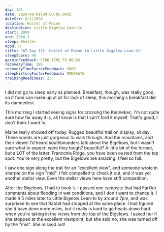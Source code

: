 ```yaml
---
day: 121
date: 2024-08-01T00:00:00.000Z
dateStr: 8/1/2024
location: Hostel of Maine
destination: Little Bigelow Lean-to
start: 2009
end: 2024.3
sleep: Shelter
mood: 🙂
title: "AT Day 121: Hostel of Maine to Little Bigelow Lean-to"
sleepScore: 40
garminFeedback: FIND_TIME_TO_RELAX
recoveryTime: 289
recoveryTimeFactorFeedback: GOOD
sleepHistoryFactorFeedback: MODERATE
trainingReadiness: 25
---
```

I did not go to sleep early as planned. Breakfast, though, was really good, so if food can make up at all for lack of sleep, this morning's breakfast did its damnedest.

This morning I started seeing signs for crossing the Kennebec. I'm not quite sure how far away it is, all I know is that I can't ford it myself. That's good, I don't think I want to.

Maine really showed off today. Rugged beautiful trail on display, all day. These woods are just gorgeous to walk through. And the mountains, and their views! I'd heard southbounders talk about the Bigelows, but I wasn't sure what to expect: were they tough? beautiful? A little bit of the former, but a LOT of the latter. Franconia Ridge, you have been ousted from the top spot. You're very pretty, but the Bigelows are amazing. I feel so full.

I saw one sign along the trail for an "excellent view", and someone wrote in sharpie on the sign "mid". I felt compelled to check it out, and it was yet another stellar view. Even the stellar views here have stiff competition.

After the Bigelows, I had to book it. I passed one campsite that had FarOut comments about flooding in wet conditions, and I don't want to chance it. I made it 5 miles later to Little Bigelow Lean-to by around 7pm, and was surprised to see that Rabbit had stopped at the same place. I had figured she'd have done more miles, but it really is hard to go heads down hard when you're taking in the views from the top of the Bigelows. I asked her if she stopped at the excellent viewpoint, but she said no, she was turned off by the "mid". She missed out!
